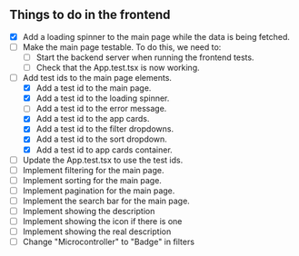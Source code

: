 ## Things to do in the frontend

- [x] Add a loading spinner to the main page while the data is being fetched.
- [ ] Make the main page testable. To do this, we need to:
  - [ ] Start the backend server when running the frontend tests.
  - [ ] Check that the App.test.tsx is now working.
- [ ] Add test ids to the main page elements.
  - [x] Add a test id to the main page.
  - [x] Add a test id to the loading spinner.
  - [ ] Add a test id to the error message.
  - [x] Add a test id to the app cards.
  - [x] Add a test id to the filter dropdowns.
  - [x] Add a test id to the sort dropdown.
  - [x] Add a test id to app cards container.
- [ ] Update the App.test.tsx to use the test ids.
- [ ] Implement filtering for the main page.
- [ ] Implement sorting for the main page.
- [ ] Implement pagination for the main page.
- [ ] Implement the search bar for the main page.
- [ ] Implement showing the description
- [ ] Implement showing the icon if there is one
- [ ] Implement showing the real description
- [ ] Change "Microcontroller" to "Badge" in filters
